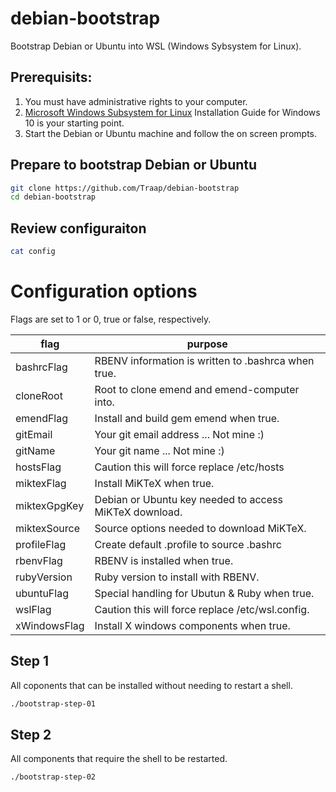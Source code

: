 # debian-bootstrap
Bootstrap Debian or Ubuntu into WSL (Windows Sybsystem for Linux).


## Prerequisits:
1. You must have administrative rights to your computer.
2.  [Microsoft Windows Subsystem for Linux](https://docs.microsoft.com/en-us/windows/wsl/install-win10) Installation Guide for Windows 10 is your starting point. 
3. Start the Debian or Ubuntu machine and follow the on screen prompts.

## Prepare to bootstrap Debian or Ubuntu
```bash
git clone https://github.com/Traap/debian-bootstrap
cd debian-bootstrap
```

## Review configuraiton
``` bash
cat config
```

# Configuration options
Flags are set to 1 or 0, true or false, respectively. 

flag | purpose
---- | ----
bashrcFlag   | RBENV information is written to .bashrca when true.
cloneRoot    | Root to clone emend and emend-computer into. 
emendFlag    | Install and build gem emend when true.
gitEmail     | Your git email address ... Not mine :)
gitName      | Your git name ... Not mine :)
hostsFlag    | Caution this will force replace /etc/hosts
miktexFlag   | Install MiKTeX when true.
miktexGpgKey | Debian or Ubuntu key needed to access MiKTeX download.
miktexSource | Source options needed to download MiKTeX.
profileFlag  | Create default .profile to source .bashrc 
rbenvFlag    | RBENV is installed when true.
rubyVersion  | Ruby version to install with RBENV.
ubuntuFlag   | Special handling for Ubutun & Ruby when true.
wslFlag      | Caution this will force replace /etc/wsl.config.
xWindowsFlag | Install X windows components when true.

## Step 1
All coponents that can be installed without needing to restart a shell.
``` bash
./bootstrap-step-01
```

## Step 2
All components that require the shell to be restarted.
``` bash
./bootstrap-step-02
```
